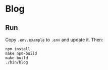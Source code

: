 # Blog

## Run

Copy `.env.example` to `.env` and update it.
Then:

```shell
npm install
make npm-build
make build
./bin/blog
```
